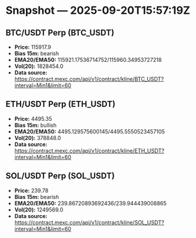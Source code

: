 # Snapshot — 2025-09-20T15:57:19Z

## BTC/USDT Perp (BTC_USDT)
- **Price:** 115917.9
- **Bias 15m:** bearish
- **EMA20/EMA50:** 115921.17536714752/115960.34953727218
- **Vol(20):** 1828454.0
- **Data source:** https://contract.mexc.com/api/v1/contract/kline/BTC_USDT?interval=Min1&limit=60

## ETH/USDT Perp (ETH_USDT)
- **Price:** 4495.35
- **Bias 15m:** bullish
- **EMA20/EMA50:** 4495.129575600145/4495.5550523457105
- **Vol(20):** 378848.0
- **Data source:** https://contract.mexc.com/api/v1/contract/kline/ETH_USDT?interval=Min1&limit=60

## SOL/USDT Perp (SOL_USDT)
- **Price:** 239.78
- **Bias 15m:** bearish
- **EMA20/EMA50:** 239.86720893692436/239.944439008865
- **Vol(20):** 1249569.0
- **Data source:** https://contract.mexc.com/api/v1/contract/kline/SOL_USDT?interval=Min1&limit=60
